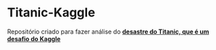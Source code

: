 # Titanic-Kaggle
Repositório criado para fazer análise do **[desastre do Titanic, que é um desafio do Kaggle](https://www.kaggle.com/competitions/titanic/overview)**
